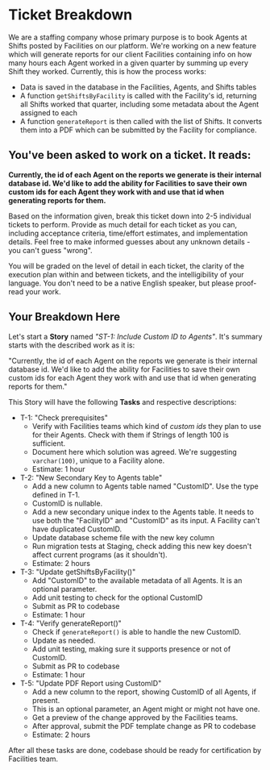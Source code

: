 # Ticket Breakdown
We are a staffing company whose primary purpose is to book Agents at Shifts posted by Facilities on our platform. We're working on a new feature which will generate reports for our client Facilities containing info on how many hours each Agent worked in a given quarter by summing up every Shift they worked. Currently, this is how the process works:

- Data is saved in the database in the Facilities, Agents, and Shifts tables
- A function `getShiftsByFacility` is called with the Facility's id, returning all Shifts worked that quarter, including some metadata about the Agent assigned to each
- A function `generateReport` is then called with the list of Shifts. It converts them into a PDF which can be submitted by the Facility for compliance.

## You've been asked to work on a ticket. It reads:

**Currently, the id of each Agent on the reports we generate is their internal database id. We'd like to add the ability for Facilities to save their own custom ids for each Agent they work with and use that id when generating reports for them.**


Based on the information given, break this ticket down into 2-5 individual tickets to perform. Provide as much detail for each ticket as you can, including acceptance criteria, time/effort estimates, and implementation details. Feel free to make informed guesses about any unknown details - you can't guess "wrong".


You will be graded on the level of detail in each ticket, the clarity of the execution plan within and between tickets, and the intelligibility of your language. You don't need to be a native English speaker, but please proof-read your work.

## Your Breakdown Here

Let's start a **Story** named *"ST-1: Include Custom ID to Agents"*. It's summary starts with the described work as it is:

"Currently, the id of each Agent on the reports we generate is their internal database id. We'd like to add the ability for Facilities to save their own custom ids for each Agent they work with and use that id when generating reports for them."

This Story will have the following **Tasks** and respective descriptions:

- T-1: "Check prerequisites"
  - Verify with Facilities teams which kind of *custom ids* they plan to use for their Agents. Check with them if Strings of length 100 is sufficient.
  - Document here which solution was agreed. We're suggesting `varchar(100)`, unique to a Facility alone.
  - Estimate: 1 hour
- T-2: "New Secondary Key to Agents table"
  - Add a new column to Agents table named "CustomID". Use the type defined in T-1.
  - CustomID is nullable.
  - Add a new secondary unique index to the Agents table. It needs to use both the "FacilityID" and "CustomID" as its input. A Facility can't have duplicated CustomID.
  - Update database scheme file with the new key column
  - Run migration tests at Staging, check adding this new key doesn't affect current programs (as it shouldn't).
  - Estimate: 2 hours
- T-3: "Update getShiftsByFacility()"
  - Add "CustomID" to the available metadata of all Agents. It is an optional parameter.
  - Add unit testing to check for the optional CustomID
  - Submit as PR to codebase
  - Estimate: 1 hour
- T-4: "Verify generateReport()"
  - Check if `generateReport()` is able to handle the new CustomID.
  - Update as needed.
  - Add unit testing, making sure it supports presence or not of CustomID.
  - Submit as PR to codebase
  - Estimate: 1 hour
- T-5: "Update PDF Report using CustomID"
  - Add a new column to the report, showing CustomID of all Agents, if present.
  - This is an optional parameter, an Agent might or might not have one.
  - Get a preview of the change approved by the Facilities teams.
  - After approval, submit the PDF template change as PR to codebase
  - Estimate: 2 hours

After all these tasks are done, codebase should be ready for certification by Facilities team.
